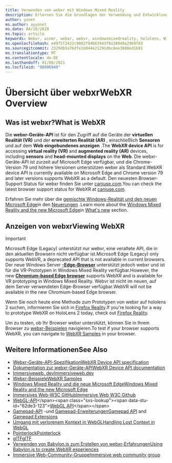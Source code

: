 ```yaml
---
title: Verwenden von webxr mit Windows Mixed Reality
description: Erlernen Sie die Grundlagen der Verwendung und Entwicklung für webxr-Anwendungen, die auf Windows Mixed Reality-immersiven Headsets ausgeführt werden.
author: yonet
ms.author: ayyonet
ms.date: 04/10/2020
ms.topic: article
keywords: Webxr, winmr, webar, webvr, windowsmixedreality, hololens, Windows Mixed Reality, Web VR, Web XR, Web Mr, Web AR, 360, 360 Video, 360 Videos, 360 Photo, 360 Fotos, 360 Content, immersives Web, immersiveweb, IW
ms.openlocfilehash: e49f5f2422c9802f94b63943f8a38949a2969f83
ms.sourcegitcommit: 2329db5a76dfe1b844e21291dbc8ee3888ed1b81
ms.translationtype: MT
ms.contentlocale: de-DE
ms.lasthandoff: 01/08/2021
ms.locfileid: "98006940"
---
```

# <a name="webxr-overview"></a><span data-ttu-id="62de3-104">Übersicht über webxr</span><span class="sxs-lookup"><span data-stu-id="62de3-104">WebXR Overview</span></span>

## <a name="what-is-webxr"></a><span data-ttu-id="62de3-105">Was ist webxr?</span><span class="sxs-lookup"><span data-stu-id="62de3-105">What is WebXR</span></span>

<span data-ttu-id="62de3-106">Die **webxr-Geräte-API** ist für den Zugriff auf die Geräte der **virtuellen Realität (VR)** und der **erweiterten Realität (AR)** , einschließlich **Sensoren** und auf dem **Web** **eingebundenes anzeigen** .</span><span class="sxs-lookup"><span data-stu-id="62de3-106">The **WebXR device API** is for accessing **virtual reality (VR)** and **augmented reality (AR)** devices, including **sensors** and **head-mounted displays** on the **Web**.</span></span> <span data-ttu-id="62de3-107">Die webxr-Geräte-API ist zurzeit auf Microsoft Edge verfügbar, und die Chrome-Version 79 und höhere Versionen unterstützen webxr als Standard.</span><span class="sxs-lookup"><span data-stu-id="62de3-107">WebXR device API is currently available on Microsoft Edge and Chrome version 79 and later versions supports WebXR as a default.</span></span> <span data-ttu-id="62de3-108">Den neuesten Browser-Support Status für webxr finden Sie unter [caniuse.com](https://caniuse.com/#search=webxr).</span><span class="sxs-lookup"><span data-stu-id="62de3-108">You can check the latest browser support status for WebXR at [caniuse.com](https://caniuse.com/#search=webxr).</span></span>

<span data-ttu-id="62de3-109">Erfahren Sie mehr über die [gemischte Windows-Realität und den neuen Microsoft Edge](https://docs.microsoft.com/windows/mixed-reality/new-microsoft-edge#introducing-the-new-microsoft-edge)in den [Neuerungen](https://docs.microsoft.com/windows/mixed-reality/mrtk-porting-guide) .</span><span class="sxs-lookup"><span data-stu-id="62de3-109">Learn more about the [Windows Mixed Reality and the new Microsoft Edge](https://docs.microsoft.com/windows/mixed-reality/new-microsoft-edge#introducing-the-new-microsoft-edge)in [What's new](https://docs.microsoft.com/windows/mixed-reality/mrtk-porting-guide) section.</span></span>

## <a name="viewing-webxr"></a><span data-ttu-id="62de3-110">Anzeigen von webxr</span><span class="sxs-lookup"><span data-stu-id="62de3-110">Viewing WebXR</span></span>

> [!IMPORTANT]
> <span data-ttu-id="62de3-111">Microsoft Edge (Legacy) unterstützt nur webvr, eine veraltete API, die in den aktuellen Browsern nicht verfügbar ist.</span><span class="sxs-lookup"><span data-stu-id="62de3-111">Microsoft Edge (Legacy) only supports WebVR, a deprecated API that is not available in current browsers.</span></span> <span data-ttu-id="62de3-112">Der neue Windows Server **[-Edge-Browser](../../whats-new/new-microsoft-edge.md)** unterstützt jedoch webxr und ist für die VR-Prototypen in Windows Mixed Reality verfügbar.</span><span class="sxs-lookup"><span data-stu-id="62de3-112">However, the new **[Chromium-based Edge browser](../../whats-new/new-microsoft-edge.md)** supports WebXR and is available for VR prototyping in Windows Mixed Reality.</span></span> <span data-ttu-id="62de3-113">Webvr ist nicht im neuen, auf dem Server verwendeten Edge-Browser verfügbar.</span><span class="sxs-lookup"><span data-stu-id="62de3-113">WebVR will not be available in the new Chromium-based Edge browser.</span></span>
> 
> <span data-ttu-id="62de3-114">Wenn Sie noch heute eine Methode zum Prototypen von webxr auf hololens 2 suchen, informieren Sie sich in [Firefox Reality](https://mixedreality.mozilla.org/firefox-reality/).</span><span class="sxs-lookup"><span data-stu-id="62de3-114">If you're looking for a way to prototype WebXR on HoloLens 2 today, check out [Firefox Reality](https://mixedreality.mozilla.org/firefox-reality/).</span></span>

<span data-ttu-id="62de3-115">Um zu testen, ob Ihr Browser webxr unterstützt, können Sie in Ihrem Browser zu [webxr-Beispielen](https://immersive-web.github.io/webxr-samples/) navigieren.</span><span class="sxs-lookup"><span data-stu-id="62de3-115">To test if your browser supports WebXR, you can navigate to [WebXR Samples](https://immersive-web.github.io/webxr-samples/) in your browser.</span></span>

## <a name="see-also"></a><span data-ttu-id="62de3-116">Weitere Informationen</span><span class="sxs-lookup"><span data-stu-id="62de3-116">See Also</span></span>

* [<span data-ttu-id="62de3-117">Webxr-Geräte-API-Spezifikation</span><span class="sxs-lookup"><span data-stu-id="62de3-117">WebXR Device API specification</span></span>](https://immersive-web.github.io/webxr/)
* [<span data-ttu-id="62de3-118">Dokumentation zur webxr-Geräte-API</span><span class="sxs-lookup"><span data-stu-id="62de3-118">WebXR Device API documentation</span></span>](https://developer.mozilla.org/en-US/docs/Web/API/WebXR_Device_API)
* [<span data-ttu-id="62de3-119">Immersiveweb. dev</span><span class="sxs-lookup"><span data-stu-id="62de3-119">Immersiveweb.dev</span></span>](https://immersiveweb.dev/)
* [<span data-ttu-id="62de3-120">Webxr-Beispiele</span><span class="sxs-lookup"><span data-stu-id="62de3-120">WebXR Samples</span></span>](https://immersive-web.github.io/webxr-samples/)
* [<span data-ttu-id="62de3-121">Windows Mixed Reality und die neue Microsoft Edge</span><span class="sxs-lookup"><span data-stu-id="62de3-121">Windows Mixed Reality and the new Microsoft Edge</span></span>](https://docs.microsoft.com/windows/mixed-reality/new-microsoft-edge#introducing-the-new-microsoft-edge)
* [<span data-ttu-id="62de3-122">Immersives Web-W3C GitHub</span><span class="sxs-lookup"><span data-stu-id="62de3-122">Immersive Web W3C Github</span></span>](https://github.com/immersive-web)
* <span data-ttu-id="62de3-123">[WebGL-API](https://msdn.microsoft.com/library/bg182648(v=vs.85).aspx)</span><span class="sxs-lookup"><span data-stu-id="62de3-123">[WebGL API](https://msdn.microsoft.com/library/bg182648(v=vs.85).aspx)</span></span>
* <span data-ttu-id="62de3-124">[Gamepad-API](https://msdn.microsoft.com/library/dn743630(v=vs.85).aspx) -und [Gamepad-Erweiterungen](https://w3c.github.io/gamepad/extensions.html)</span><span class="sxs-lookup"><span data-stu-id="62de3-124">[Gamepad API](https://msdn.microsoft.com/library/dn743630(v=vs.85).aspx) and [Gamepad Extensions](https://w3c.github.io/gamepad/extensions.html)</span></span>
* [<span data-ttu-id="62de3-125">Umgang mit verlorenem Kontext in WebGL</span><span class="sxs-lookup"><span data-stu-id="62de3-125">Handling Lost Context in WebGL</span></span>](https://www.khronos.org/webgl/wiki/HandlingContextLost)
* [<span data-ttu-id="62de3-126">Pointerlock</span><span class="sxs-lookup"><span data-stu-id="62de3-126">Pointerlock</span></span>](https://www.w3.org/TR/pointerlock/)
* [<span data-ttu-id="62de3-127">glTF</span><span class="sxs-lookup"><span data-stu-id="62de3-127">glTF</span></span>](https://www.khronos.org/gltf)
* [<span data-ttu-id="62de3-128">Verwenden von Babylon.js zum Erstellen von webxr-Erfahrungen</span><span class="sxs-lookup"><span data-stu-id="62de3-128">Using Babylon.js to create WebXR experiences</span></span>](https://doc.babylonjs.com/how_to/introduction_to_webxr)
* [<span data-ttu-id="62de3-129">Immersive Web-Community-Gruppe</span><span class="sxs-lookup"><span data-stu-id="62de3-129">Immersive web community group</span></span>](https://www.w3.org/community/immersive-web/)
